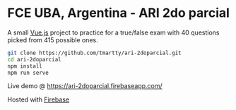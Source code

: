 # FCE UBA, Argentina - ARI 2do parcial

A small [Vue.js](https://vuejs.org/) project to practice for a true/false exam with 40 questions picked from 415 possible ones.

```bash
git clone https://github.com/tmartty/ari-2doparcial.git
cd ari-2doparcial
npm install
npm run serve
```

Live demo @ https://ari-2doparcial.firebaseapp.com/

Hosted with [Firebase](https://firebase.google.com/)
